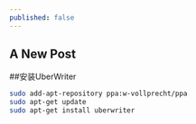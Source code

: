 ```yaml
---
published: false
---
```


## A New Post

##安装UberWriter

```sh
sudo add-apt-repository ppa:w-vollprecht/ppa
sudo apt-get update
sudo apt-get install uberwriter
```